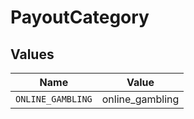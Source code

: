 # PayoutCategory


## Values

| Name              | Value             |
| ----------------- | ----------------- |
| `ONLINE_GAMBLING` | online_gambling   |
